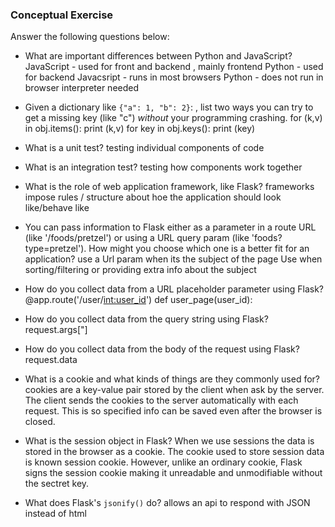 ### Conceptual Exercise

Answer the following questions below:

- What are important differences between Python and JavaScript?
  JavaScript - used for front and backend , mainly frontend
  Python - used for backend
  Javacsript - runs in most browsers
  Python - does not run in browser interpreter needed

- Given a dictionary like `{"a": 1, "b": 2}`: , list two ways you
  can try to get a missing key (like "c") _without_ your programming
  crashing.
  for (k,v) in obj.items():
  print (k,v)
  for key in obj.keys():
  print (key)
- What is a unit test?
  testing individual components of code

- What is an integration test?
  testing how components work together

- What is the role of web application framework, like Flask?
  frameworks impose rules / structure about hoe the application should look like/behave like

- You can pass information to Flask either as a parameter in a route URL
  (like '/foods/pretzel') or using a URL query param (like
  'foods?type=pretzel'). How might you choose which one is a better fit
  for an application?
  use a Url param when its the subject of the page
  Use when sorting/filtering or providing extra info about the subject

- How do you collect data from a URL placeholder parameter using Flask?
  @app.route('/user/<int:user_id>')
  def user_page(user_id):

- How do you collect data from the query string using Flask?
  request.args["]

- How do you collect data from the body of the request using Flask?
  request.data

- What is a cookie and what kinds of things are they commonly used for?
  cookies are a key-value pair stored by the client when ask by the server. The client sends the cookies to the server automatically with each request. This is so specified info can be saved even after the browser is closed.

- What is the session object in Flask?
  When we use sessions the data is stored in the browser as a cookie. The cookie used to store session data is known session cookie. However, unlike an ordinary cookie, Flask signs the session cookie making it unreadable and unmodifiable without the sectret key.

- What does Flask's `jsonify()` do?
  allows an api to respond with JSON instead of html

